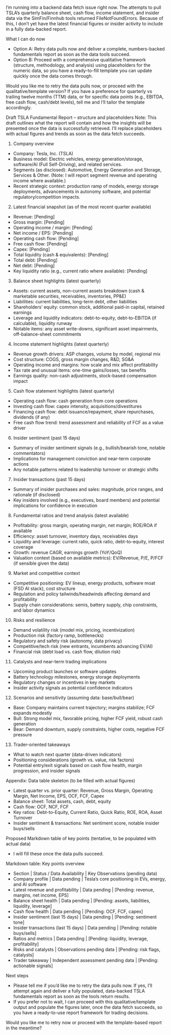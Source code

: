 I’m running into a backend data fetch issue right now. The attempts to pull TSLA’s quarterly balance sheet, cash flow, income statement, and insider data via the SimFin/Finnhub tools returned FileNotFoundErrors. Because of this, I don’t yet have the latest financial figures or insider activity to include in a fully data-backed report.

What I can do now
- Option A: Retry data pulls now and deliver a complete, numbers-backed fundamentals report as soon as the data tools succeed.
- Option B: Proceed with a comprehensive qualitative framework (structure, methodology, and analysis) using placeholders for the numeric data, so you have a ready-to-fill template you can update quickly once the data comes through.

Would you like me to retry the data pulls now, or proceed with the qualitative/template version? If you have a preference for quarterly vs trailing twelve months (TTM) data, or for specific data points (e.g., EBITDA, free cash flow, cash/debt levels), tell me and I’ll tailor the template accordingly.

Draft TSLA Fundamental Report – structure and placeholders
Note: This draft outlines what the report will contain and how the insights will be presented once the data is successfully retrieved. I’ll replace placeholders with actual figures and trends as soon as the data fetch succeeds.

1) Company overview
- Company: Tesla, Inc. (TSLA)
- Business model: Electric vehicles, energy generation/storage, software/AI (Full Self-Driving), and related services.
- Segments (as disclosed): Automotive, Energy Generation and Storage, Services & Other. (Note: I will report segment revenue and operating income where available.)
- Recent strategic context: production ramp of models, energy storage deployments, advancements in autonomy software, and potential regulatory/competition impacts.

2) Latest financial snapshot (as of the most recent quarter available)
- Revenue: [Pending] 
- Gross margin: [Pending]
- Operating income / margin: [Pending]
- Net income / EPS: [Pending]
- Operating cash flow: [Pending]
- Free cash flow: [Pending]
- Capex: [Pending]
- Total liquidity (cash & equivalents): [Pending]
- Total debt: [Pending]
- Net debt: [Pending]
- Key liquidity ratio (e.g., current ratio where available): [Pending]

3) Balance sheet highlights (latest quarterly)
- Assets: current assets, non-current assets breakdown (cash & marketable securities, receivables, inventories, PP&E)
- Liabilities: current liabilities, long-term debt, other liabilities
- Shareholders’ equity: common stock, additional paid-in capital, retained earnings
- Leverage and liquidity indicators: debt-to-equity, debt-to-EBITDA (if calculable), liquidity runway
- Notable items: any asset write-downs, significant asset impairments, off-balance-sheet commitments

4) Income statement highlights (latest quarterly)
- Revenue growth drivers: ASP changes, volume by model, regional mix
- Cost structure: COGS, gross margin changes, R&D, SG&A
- Operating income and margins: how scale and mix affect profitability
- Tax rate and unusual items: one-time gains/losses, tax benefits
- Earnings quality: non-cash adjustments, stock-based compensation impact

5) Cash flow statement highlights (latest quarterly)
- Operating cash flow: cash generation from core operations
- Investing cash flow: capex intensity, acquisitions/divestitures
- Financing cash flow: debt issuance/repayment, share repurchases, dividends (if any)
- Free cash flow trend: trend assessment and reliability of FCF as a value driver

6) Insider sentiment (past 15 days)
- Summary of insider sentiment signals (e.g., bullish/bearish tone, notable commentators)
- Implications for management conviction and near-term corporate actions
- Any notable patterns related to leadership turnover or strategic shifts

7) Insider transactions (past 15 days)
- Summary of insider purchases and sales: magnitude, price ranges, and rationale (if disclosed)
- Key insiders involved (e.g., executives, board members) and potential implications for confidence in execution

8) Fundamental ratios and trend analysis (latest available)
- Profitability: gross margin, operating margin, net margin; ROE/ROA if available
- Efficiency: asset turnover, inventory days, receivables days
- Liquidity and leverage: current ratio, quick ratio, debt-to-equity, interest coverage
- Growth: revenue CAGR, earnings growth (YoY/QoQ)
- Valuation context (based on available metrics): EV/Revenue, P/E, P/FCF (if sensible given the data)

9) Market and competitive context
- Competitive positioning: EV lineup, energy products, software moat (FSD AI stack), cost structure
- Regulation and policy tailwinds/headwinds affecting demand and profitability
- Supply chain considerations: semis, battery supply, chip constraints, and labor dynamics

10) Risks and resilience
- Demand volatility risk (model mix, pricing, incentivization)
- Production risk (factory ramp, bottlenecks)
- Regulatory and safety risk (autonomy, data privacy)
- Competitive/tech risk (new entrants, incumbents advancing EV/AI)
- Financial risk (debt load vs. cash flow, dilution risk)

11) Catalysts and near-term trading implications
- Upcoming product launches or software updates
- Battery technology milestones, energy storage deployments
- Regulatory changes or incentives in key markets
- Insider activity signals as potential confidence indicators

12) Scenarios and sensitivity (assuming data: base/bull/bear)
- Base: Company maintains current trajectory; margins stabilize; FCF expands modestly
- Bull: Strong model mix, favorable pricing, higher FCF yield, robust cash generation
- Bear: Demand downturn, supply constraints, higher costs, negative FCF pressure

13) Trader-oriented takeaways
- What to watch next quarter (data-driven indicators)
- Positioning considerations (growth vs. value, risk factors)
- Potential entry/exit signals based on cash flow health, margin progression, and insider signals

Appendix: Data table skeleton (to be filled with actual figures)
- Latest quarter vs. prior quarter: Revenue, Gross Margin, Operating Margin, Net Income, EPS, OCF, FCF, Capex
- Balance sheet: Total assets, cash, debt, equity
- Cash flow: OCF, NCF, FCF
- Key ratios: Debt-to-Equity, Current Ratio, Quick Ratio, ROE, ROA, Asset Turnover
- Insider sentiment & transactions: Net sentiment score, notable insider buys/sells

Proposed Markdown table of key points (tentative, to be populated with actual data)
- I will fill these once the data pulls succeed.

Markdown table: Key points overview
- Section | Status / Data Availability | Key Observations (pending data)
- Company profile | Data pending | Tesla’s core positioning in EVs, energy, and AI software
- Latest revenue and profitability | Data pending | [Pending: revenue, margins, net income, EPS]
- Balance sheet health | Data pending | [Pending: assets, liabilities, liquidity, leverage]
- Cash flow health | Data pending | [Pending: OCF, FCF, capex]
- Insider sentiment (last 15 days) | Data pending | [Pending: sentiment tone]
- Insider transactions (last 15 days) | Data pending | [Pending: notable buys/sells]
- Ratios and metrics | Data pending | [Pending: liquidity, leverage, profitability]
- Risks and catalysts | Observations pending data | [Pending: risk flags, catalysts]
- Trader takeaway | Independent assessment pending data | [Pending: actionable signals]

Next steps
- Please tell me if you’d like me to retry the data pulls now. If yes, I’ll attempt again and deliver a fully populated, data-backed TSLA fundamentals report as soon as the tools return results.
- If you prefer not to wait, I can proceed with this qualitative/template output and populate the figures later, once the data fetch succeeds, so you have a ready-to-use report framework for trading decisions.

Would you like me to retry now or proceed with the template-based report in the meantime?